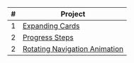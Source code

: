 | # | Project |
|---|---|
| 1 | [Expanding Cards](https://github.com/alex-schaaf/50projects/tree/main/01_expandingCards)
| 2 | [Progress Steps](https://github.com/alex-schaaf/50projects/tree/main/02_progressSteps)
| 2 | [Rotating Navigation Animation](https://github.com/alex-schaaf/50projects/tree/main/03_rotatingNavAnim)